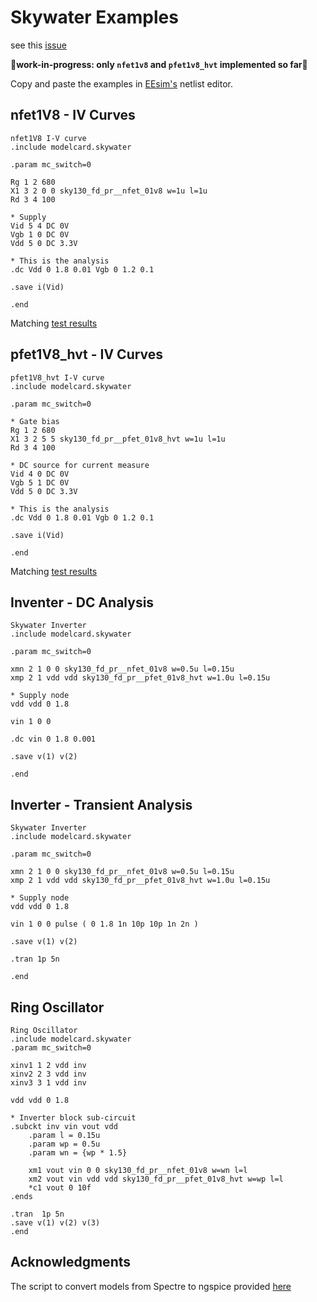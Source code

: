 # Skywater Examples

see this [issue](https://github.com/google/skywater-pdk/issues/301)

**🧨work-in-progress: only `nfet1v8` and `pfet1v8_hvt` implemented so far🧨**

Copy and paste the examples in [EEsim's](https://eesim.dev) netlist editor.

## nfet1V8 - IV Curves

```plaintext
nfet1V8 I-V curve
.include modelcard.skywater

.param mc_switch=0

Rg 1 2 680
X1 3 2 0 0 sky130_fd_pr__nfet_01v8 w=1u l=1u
Rd 3 4 100

* Supply
Vid 5 4 DC 0V
Vgb 1 0 DC 0V
Vdd 5 0 DC 3.3V

* This is the analysis
.dc Vdd 0 1.8 0.01 Vgb 0 1.2 0.1

.save i(Vid)

.end
```

Matching [test results](https://cs.opensource.google/skywater-pdk/sky130_fd_pr/+/master:cells/nfet_01v8/tests/sky130_fd_pr__nfet_01v8_ids_v_vds.svg)

## pfet1V8_hvt - IV Curves

```plaintext
pfet1V8_hvt I-V curve
.include modelcard.skywater

.param mc_switch=0

* Gate bias
Rg 1 2 680
X1 3 2 5 5 sky130_fd_pr__pfet_01v8_hvt w=1u l=1u
Rd 3 4 100

* DC source for current measure
Vid 4 0 DC 0V
Vgb 5 1 DC 0V
Vdd 5 0 DC 3.3V

* This is the analysis
.dc Vdd 0 1.8 0.01 Vgb 0 1.2 0.1

.save i(Vid)

.end
```

Matching [test results](https://cs.opensource.google/skywater-pdk/sky130_fd_pr/+/master:cells/pfet_01v8_hvt/tests/sky130_fd_pr__pfet_01v8_hvt_ids_v_vds.svg)

## Inventer - DC Analysis

```plaintext
Skywater Inverter
.include modelcard.skywater

.param mc_switch=0

xmn 2 1 0 0 sky130_fd_pr__nfet_01v8 w=0.5u l=0.15u
xmp 2 1 vdd vdd sky130_fd_pr__pfet_01v8_hvt w=1.0u l=0.15u

* Supply node
vdd vdd 0 1.8

vin 1 0 0

.dc vin 0 1.8 0.001

.save v(1) v(2)

.end
```

## Inverter - Transient Analysis

```plaintext
Skywater Inverter
.include modelcard.skywater

.param mc_switch=0

xmn 2 1 0 0 sky130_fd_pr__nfet_01v8 w=0.5u l=0.15u
xmp 2 1 vdd vdd sky130_fd_pr__pfet_01v8_hvt w=1.0u l=0.15u

* Supply node
vdd vdd 0 1.8

vin 1 0 0 pulse ( 0 1.8 1n 10p 10p 1n 2n )

.save v(1) v(2)

.tran 1p 5n

.end
```

## Ring Oscillator

```plaintext
Ring Oscillator
.include modelcard.skywater
.param mc_switch=0

xinv1 1 2 vdd inv
xinv2 2 3 vdd inv
xinv3 3 1 vdd inv

vdd vdd 0 1.8

* Inverter block sub-circuit
.subckt inv vin vout vdd
	.param l = 0.15u
	.param wp = 0.5u
	.param wn = {wp * 1.5}

	xm1 vout vin 0 0 sky130_fd_pr__nfet_01v8 w=wn l=l
	xm2 vout vin vdd vdd sky130_fd_pr__pfet_01v8_hvt w=wp l=l
	*c1 vout 0 10f
.ends

.tran  1p 5n
.save v(1) v(2) v(3)
.end
```

## Acknowledgments

The script to convert models from Spectre to ngspice provided [here](https://github.com/google/skywater-pdk/issues/309)
